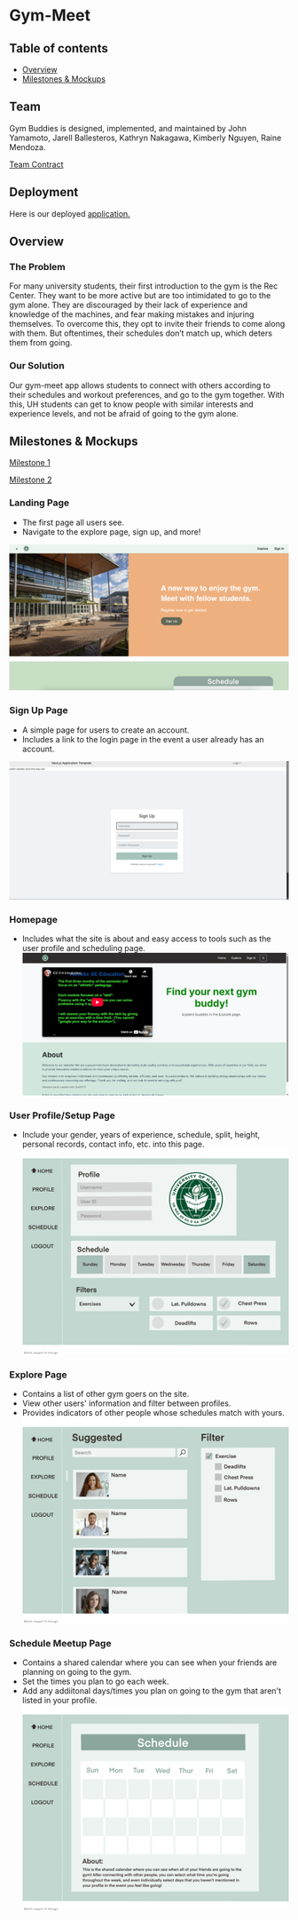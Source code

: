 # Gym-Meet

## Table of contents

* [Overview](#overview)
* [Milestones & Mockups](#milestones-mockups)

## Team
Gym Buddies is designed, implemented, and maintained by John Yamamoto, Jarell Ballesteros, Kathryn Nakagawa, Kimberly Nguyen, Raine Mendoza.

[Team Contract](https://docs.google.com/document/d/1vLohLOMnnn7a7mI3A0naIYsxXPSLakaRsPm0aQS7NiY/edit?tab=t.0)

## Deployment

Here is our deployed [application.](https://gym-buddy-five.vercel.app/)

## Overview

### The Problem
For many university students, their first introduction to the gym is the Rec Center. They want to be more active but are too intimidated to go to the gym alone. They are discouraged by their lack of experience and knowledge of the machines, and fear making mistakes and injuring themselves. To overcome this, they opt to invite their friends to come along with them. But oftentimes, their schedules don’t match up, which deters them from going.

### Our Solution
Our gym-meet app allows students to connect with others according to their schedules and workout preferences, and go to the gym together. With this, UH students can get to know people with similar interests and experience levels, and not be afraid of going to the gym alone.


## Milestones & Mockups

[Milestone 1](https://github.com/orgs/gym-meet/projects/2)

[Milestone 2](https://github.com/orgs/gym-meet/projects/7) 


### Landing Page
* The first page all users see.
* Navigate to the explore page, sign up, and more!

![](images/landingpage-wip1.png)

### Sign Up Page
* A simple page for users to create an account.
* Includes a link to the login page in the event a user already has an account.

![](images/signuppage-wip1.png)

### Homepage
* Includes what the site is about and easy access to tools such as the user profile and scheduling page.
![](images/homepage.png)

### User Profile/Setup Page
* Include your gender, years of experience, schedule, split, height, personal records, contact info, etc. into this page.
![](images/profilepage.png)

### Explore Page
* Contains a list of other gym goers on the site.
* View other users' information and filter between profiles.
* Provides indicators of other people whose schedules match with yours.
![](images/explorepage.png)

### Schedule Meetup Page
* Contains a shared calendar where you can see when your friends are planning on going to the gym.
* Set the times you plan to go each week.
* Add any addiitonal days/times you plan on going to the gym that aren't listed in your profile.
![](images/schedulepage.png)



